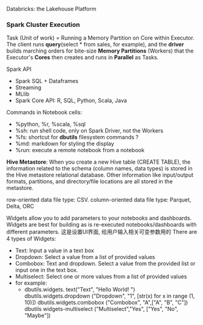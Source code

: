 Databricks: the Lakehouse Platform

### Spark Cluster Execution
Task (Unit of work) = Running a Memory Partition on Core within Executor. The client runs **query**(select * from sales, for example), and the **driver** builds marching orders for bite-size **Memory Partitions** (Workers) that the Executor's **Cores** then creates and runs in **Parallel** as Tasks.

Spark API
- Spark SQL + Dataframes
- Streaming
- MLlib
- Spark Core API: R, SQL, Python, Scala, Java

Commands in Notebook cells:
- %python, %r, %scala, %sql
- %sh: run shell code, only on Spark Driver, not the Workers
- %fs: shortcut for **dbutils** filesystem commands ?
- %md: markdown for styling the display
- %run: execute a remote notebook from a notebook

**Hive Metastore**: When you create a new Hive table (CREATE TABLE), the information related to the schema (column names, data types) is stored in the Hive metastore relational database. Other information like input/output formats, partitions, and directory/file locations are all stored in the metastore.

row-oriented data file type: CSV. column-oriented data file type: Parquet, Delta, ORC

Widgets allow you to add parameters to your notebooks and dashboards. Widgets are best for building as is re-executed notebooks/dashboards with different parameters.  这是设置UI界面, 给用户输入相关可变参数用的
There are 4 types of Widgets:
- Text: Input a value in a text box
- Dropdown: Select a value from a list of provided values
- Combobox: Text and dropdown. Select a value from the provided list or input one in the text box.
- Multiselect: Select one or more values from a list of provided values
- for example:
    -   dbutils.widgets. text("Text", "Hello World! ")
    dbutils.widgets.dropdown ("Dropdown", "1", [str(x) for x in range (1, 10)]) dbutils.widgets.combobox ("Combobox", "A",["A", "B", "C"])
    dbutils widgets-multiselect ("Multiselect","Yes", ["Yes", "No", "Maybe"])
